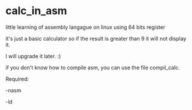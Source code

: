 # calc_in_asm
little learning of assembly langague on linux using 64 bits register

it's just a basic calculator so if the result is greater than 9 it will not display it.

I will upgrade it later. :)

if you don't know how to compile asm, you can use the file compil_calc. 

Required:

-nasm

-ld

